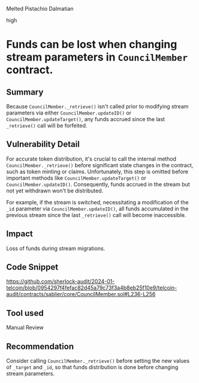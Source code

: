 Melted Pistachio Dalmatian

high

# Funds can be lost when changing stream parameters in `CouncilMember` contract.

## Summary
Because `CouncilMember._retrieve()` isn't called prior to modifying stream parameters via either `CouncilMember.updateID()` or `CouncilMember.updateTarget()`, any funds accrued since the last `_retrieve()` call will be forfeited.

## Vulnerability Detail
For accurate token distribution, it's crucial to call the internal method `CouncilMember._retrieve()` before significant state changes in the contract, such as token minting or claims. Unfortunately, this step is omitted before important methods like `CouncilMember.updateTarget()` or `CouncilMember.updateID()`. Consequently, funds accrued in the stream but not yet withdrawn won't be distributed.

For example, if the stream is switched, necessitating a modification of the `_id` parameter via `CouncilMember.updateID()`, all funds accumulated in the previous stream since the last `_retrieve()` call will become inaccessible.

## Impact
Loss of funds during stream migrations.

## Code Snippet
https://github.com/sherlock-audit/2024-01-telcoin/blob/0954297f4fefac82d45a79c73f3a4b8eb25f10e9/telcoin-audit/contracts/sablier/core/CouncilMember.sol#L236-L256

## Tool used
Manual Review

## Recommendation
Consider calling `CouncilMember._retrieve()` before setting the new values of `_target` and `_id`, so that funds distribution is done before changing stream parameters.
